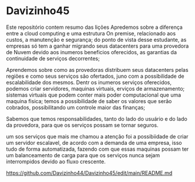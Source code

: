 # Davizinho45
Este repositório contem resumo das lições
Apredemos sobre a diferença entre a cloud computing e uma estrutura On premise, relacionado aos custos, a manutenção e segurança; do ponto de vista desse estudante, as empresas só tem a ganhar migrando seus datacenters para uma provedora de Nuvem devido aos inumeros beneficios oferecidos, as garantias da continuidade de serviços decorrentes;

Aprendemos sobre como as provedoras distribuem seus datacenters pelas regiões e como seus serviços são ofertados, juno com a possibilidade de escalabilidade dos mesmos. Dentr os inumeros serviços oferecidos, podemos criar servidores, maquinas virtuais, erviços de armazenamento; sistemas virtuais que podem conter mais poder computacional que uma maquina fisica; temos a possibilidade de saber os valores que serão cobrados, possibilitando um controle maior das finanças;

Sabemos que temos responsabilidades, tanto do lado do usuário e do lado da provedora, para que os serviços possam se tornar seguros.

um sos serviços que mais me chamou a atenção foi a possibiidade de criar um servidor escalavel, de acordo com a demanda de uma empresa, isso tudo de forma automatizada, fazendo com que essas maquinas possam ter um balanceamento de carga para que os serviços nunca sejam interrompidos devido ao fluxo crescente.

https://github.com/Davizinho44/Davizinho45/edit/main/README.md
